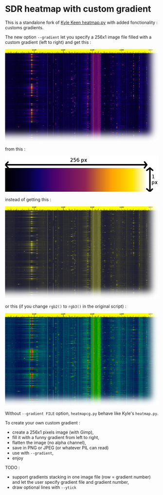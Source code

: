 # SDR heatmap with custom gradient

This is a standalone fork of [Kyle Keen heatmap.py](https://github.com/keenerd/rtl-sdr-misc/tree/master/heatmap) with added fonctionality : customs gradients.

The new option ```--gradient``` let you specify a 256x1 image file filled with a custom gradient (left to right) and get this :

![heatmapgrad_cgradient](heatmapgrad_cgradient.jpg?raw=true)

from this :

![thegradient](thegradient.jpg?raw=true)

instead of getting this :

![heatmapgrad_orig](heatmapgrad_orig.jpg?raw=true)

or this (if you change ```rgb2()``` to ```rgb3()``` in the original script) :

![heatmapgrad_rgb3](heatmapgrad_rgb3.jpg?raw=true)

Without ```--gradient FILE``` option, ```heatmapcg.py``` behave like Kyle's ```heatmap.py```.

To create your own custom gradient :
* create a 256x1 pixels image (with Gimp),
* fill it with a funny gradient from left to right,
* flatten the image (no alpha channel),
* save in PNG or JPEG (or whatever PIL can read)
* use with ```--gradient```,
* enjoy

TODO :
* support gradients stacking in one image file (row = gradient number) and let the user specify gradient file and gradient number,
* draw optional lines with ```--ytick```
